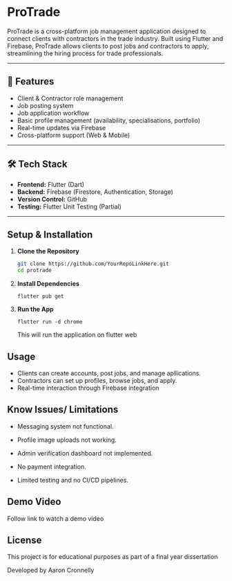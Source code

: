 # ProTrade

ProTrade is a cross-platform job management application designed to connect clients with contractors in the trade industry. Built using Flutter and Firebase, ProTrade allows clients to post jobs and contractors to apply, streamlining the hiring process for trade professionals.

---

## 🚀 Features

- Client & Contractor role management
- Job posting system
- Job application workflow
- Basic profile management (availability, specialisations, portfolio)
- Real-time updates via Firebase
- Cross-platform support (Web & Mobile)

---

## 🛠️ Tech Stack

- **Frontend:** Flutter (Dart)
- **Backend:** Firebase (Firestore, Authentication, Storage)
- **Version Control:** GitHub
- **Testing:** Flutter Unit Testing (Partial)

---

## Setup & Installation

1. **Clone the Repository**
   ```bash
   git clone https://github.com/YourRepoLinkHere.git
   cd protrade
   ```
2. **Install Dependencies**
   ```
   flutter pub get
   ```
3. **Run the App**
   ```
   flutter run -d chrome
   ```
   This will run the application on flutter web

## Usage

- Clients can create accounts, post jobs, and manage apllications.
- Contractors can set up profiles, browse jobs, and apply.
- Real-time interaction through Firebase integration

## Know Issues/ Limitations

- Messaging system not functional.

- Profile image uploads not working.

- Admin verification dashboard not implemented.

- No payment integration.

- Limited testing and no CI/CD pipelines.

## Demo Video

Follow link to watch a demo video

## License

This project is for educational purposes as part of a final year dissertation

Developed by Aaron Cronnelly

